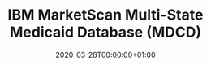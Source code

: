 ---
title: "IBM MarketScan Multi-State Medicaid Database (MDCD)"
subtitle: ""
summary: "The IBM® MarketScan® Multi-Medicaid Database contains the pooled health care experience of approximately seven million Medicaid enrollees from multiple states. It includes inpatient services and prescription drug claims, as well as information on enrollment, long-term care, and other medical care. In addition to standard demographic variables such as age and sex, the database includes variables of particular value to researchers investigating Medicaid populations (e.g., race/ethnicity, maintenance assistance status, Medicare eligibility)."
owners:
  - organisation: "AbbVie"
    lead: "Weihua Gao"
    alternate: "Shivaji Manthena "
country: "USA"
type: "Insurance claims"
omop: "CDM v5.0"
dbms: "SQL Server (hardoop)"
patient_count: "~32m"
has_covid: "N"
first_time: "Yes"
data_history: "2000-01 to 2018-07"
references: [""]

authors: 
    - "Weihua Gao"
tags: []
categories: ["dataset"]
date: 2020-03-28T00:00:00+01:00
lastmod: 2020-03-28T00:00:00+01:00
featured: false
draft: false

links:
    - icon: globe
      icon_pack: fas
      name: More information
      url: ""
image:
      placement: 1
      caption: ""
      focal_point: ""
      preview_only: false
      alt_text: ""
projects: []
---